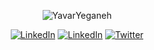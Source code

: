 <p align="center"> <img src="https://github-readme-stats.vercel.app/api?username=YavarYeganeh&show_icons=true" alt="YavarYeganeh" /></p>
<p align="center"> <a href="https://yavaryeganeh.github.io/" target="_blank"><img src="https://img.shields.io/badge/website-000000?style=for-the-badge&logo=About.me&logoColor=white" alt="LinkedIn"></a>
<a href="https://www.linkedin.com/in/yty/" target="_blank"><img src="https://img.shields.io/badge/LinkedIn-0077B5?style=for-the-badge&logo=linkedin&logoColor=white" alt="LinkedIn"></a>
<a href="https://twitter.com/YavarYeganeh_" target="_blank"><img src="https://img.shields.io/badge/Twitter-1DA1F2?style=for-the-badge&logo=twitter&logoColor=white" alt="Twitter"></a>
</p>
<!---
👋 Hello there, welcome!
<p align="center"> <img src="https://komarev.com/ghpvc/?username=YavarYeganeh&color=brightgreen" alt="watching_count" /></p>
<p align="center"> <img src="https://github-readme-stats.vercel.app/api/top-langs/?username=YavarYeganeh&hide=css,html,ejs&layout=compact" alt="YavarYeganeh" /> </p>
- 👀 I’m interested in ...
- 🌱 I’m currently learning ...
- 💞️ I’m looking to collaborate on ...
- 📫 How to reach me ...

YavarYeganeh/YavarYeganeh is a ✨ special ✨ repository because its `README.md` (this file) appears on your GitHub profile.
You can click the Preview link to take a look at your changes.
--->


